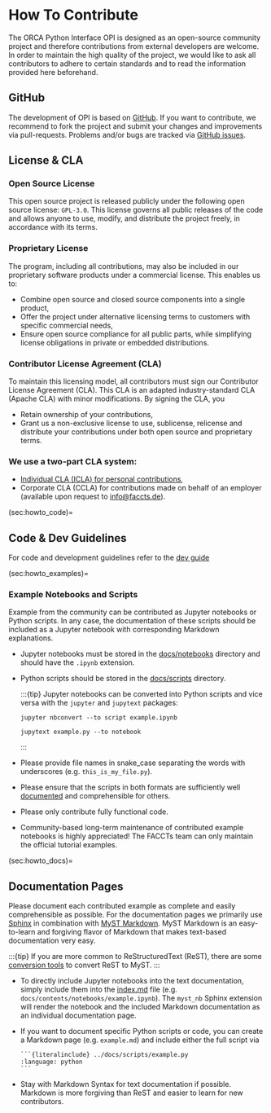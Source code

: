 # How To Contribute

The ORCA Python Interface OPI is designed as an open-source community project and therefore contributions from external developers are welcome. In order to maintain the high quality of the project, we would like to ask all contributors to adhere to certain standards and to read the information provided here beforehand.

## GitHub

The development of OPI is based on [GitHub](https://github.com/faccts/opi).
If you want to contribute, we recommend to fork the project and submit your changes and improvements via pull-requests.
Problems and/or bugs are tracked via [GitHub issues](https://github.com/faccts/opi/issues).

## License & CLA

### Open Source License

This open source project is released publicly under the following open source license: `GPL-3.0`. This license governs all public releases of the code and allows anyone to use, modify, and distribute the project freely, in accordance with its terms.

### Proprietary License

The program, including all contributions, may also be included in our proprietary software products under a commercial license.
This enables us to:

- Combine open source and closed source components into a single product,
- Offer the project under alternative licensing terms to customers with specific commercial needs,
- Ensure open source compliance for all public parts, while simplifying license obligations in private or embedded distributions.

### Contributor License Agreement (CLA)

To maintain this licensing model, all contributors must sign our Contributor License Agreement (CLA). This CLA is an adapted industry-standard CLA (Apache CLA) with minor modifications. By signing the CLA, you

- Retain ownership of your contributions,
- Grant us a non-exclusive license to use, sublicense, relicense and distribute your contributions under both open source and proprietary terms.

### We use a two-part CLA system:

- [Individual CLA (ICLA) for personal contributions](https://github.com/faccts/opi/blob/main/CLA.md),
- Corporate CLA (CCLA) for contributions made on behalf of an employer (available upon request to info@faccts.de).

(sec:howto_code)=
## Code & Dev Guidelines

For code and development guidelines refer to the [dev guide](dev_guide.md)

(sec:howto_examples)=
### Example Notebooks and Scripts

Example from the community can be contributed as Jupyter notebooks or Python scripts. In any case, the documentation of these scripts should be included as a Jupyter notebook with corresponding Markdown explanations.

- Jupyter notebooks must be stored in the [docs/notebooks](https://github.com/faccts/opi/tree/main/docs/contents/notebooks) directory and should have the `.ipynb` extension.

- Python scripts should be stored in the [docs/scripts](https://github.com/faccts/opi/tree/main/docs/contents/scripts) directory.

  :::{tip}
  Jupyter notebooks can be converted into Python scripts and vice versa with the `jupyter` and `jupytext` packages:

  ```
  jupyter nbconvert --to script example.ipynb
  ```

  ```
  jupytext example.py --to notebook
  ```

  :::

- Please provide file names in snake_case separating the words with underscores (e.g. `this_is_my_file.py`).

- Please ensure that the scripts in both formats are sufficiently well [documented](sec:howto_docs) and comprehensible for others.

- Please only contribute fully functional code.

- Community-based long-term maintenance of contributed example notebooks is highly appreciated! The FACCTs team can only maintain the official tutorial examples.

(sec:howto_docs)=
## Documentation Pages

Please document each contributed example as complete and easily comprehensible as possible. For the documentation pages we primarily use [Sphinx](https://www.sphinx-doc.org/en/master/) in combination with [MyST Markdown](https://mystmd.org/). MyST Markdown is an easy-to-learn and forgiving flavor of Markdown that makes text-based documentation very easy.

:::{tip}
If you are more common to ReStructuredText (ReST), there are some [conversion tools](https://rst-to-myst.readthedocs.io/en/latest/index.html) to convert ReST to MyST.
:::

- To directly include Jupyter notebooks into the text documentation, simply include them into the [index.md](https://github.com/faccts/opi/blob/main/docs/index.md) file (e.g. `docs/contents/notebooks/example.ipynb`). The `myst_nb` Sphinx extension will render the notebook and the included Markdown documentation as an individual documentation page.

- If you want to document specific Python scripts or code, you can create a Markdown page (e.g. `example.md`) and include either the full script via

  ````
  ```{literalinclude} ../docs/scripts/example.py
  :language: python
  ```
  ````

- Stay with Markdown Syntax for text documentation if possible. Markdown is more forgiving than ReST and easier to learn for new contributors.
